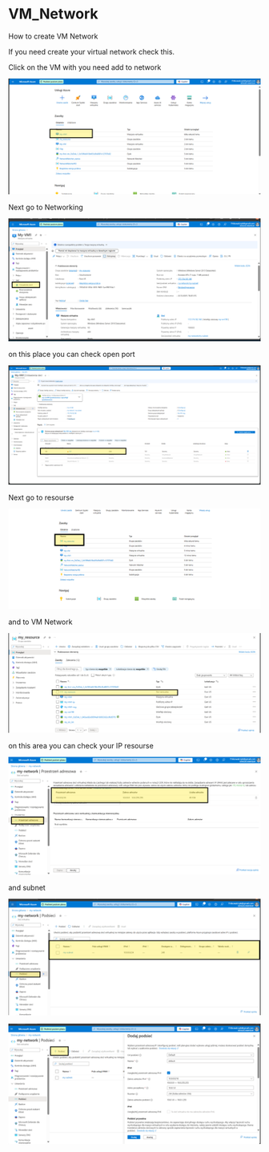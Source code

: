 # VM_Network
 How to create VM Network


If you need create your virtual network check this.

Click on the VM with you need add to network 

![alt text](image.png)

Next go to Networking

![alt text](image-1.png)

on this place you can check open port

![alt text](image-2.png)

Next go to resourse

![alt text](image-3.png)

and to VM Network

![alt text](image-4.png)

on this area you can check your IP resourse

![alt text](image-5.png)

and subnet 

![alt text](image-6.png)

![alt text](image-7.png)